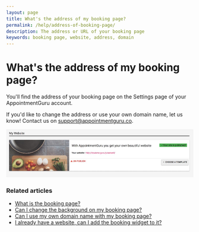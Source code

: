 ```yaml
---
layout: page
title: What's the address of my booking page?
permalink: /help/address-of-booking-page/
description: The address or URL of your booking page
keywords: booking page, website, address, domain
---
```


# What's the address of my booking page?

You'll find the address of your booking page on the Settings page of your AppointmentGuru account.

If you'd like to change the address or use your own domain name, let us know! Contact us on <support@appointmentguru.co>.

![Booking page settings](/help/images/booking-page/booking-page-settings.jpg)

### Related articles

* [What is the booking page?](/help/booking-page)
* [Can I change the background on my booking page?](/help/change-background)
* [Can I use my own domain name with my booking page?](/help/use-domain-name)
* [I already have a website, can I add the booking widget to it?](/help/booking-widget)
